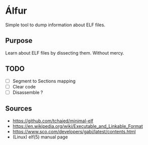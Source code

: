 # Álfur

Simple tool to dump information about ELF files.

## Purpose

Learn about ELF files by dissecting them. Without mercy.

## TODO

- [ ] Segment to Sections mapping
- [ ] Clear code
- [ ] Disassemble ?

## Sources

- https://github.com/tchajed/minimal-elf
- https://en.wikipedia.org/wiki/Executable_and_Linkable_Format
- https://www.sco.com/developers/gabi/latest/contents.html
- (Linux) elf(5) manual page
